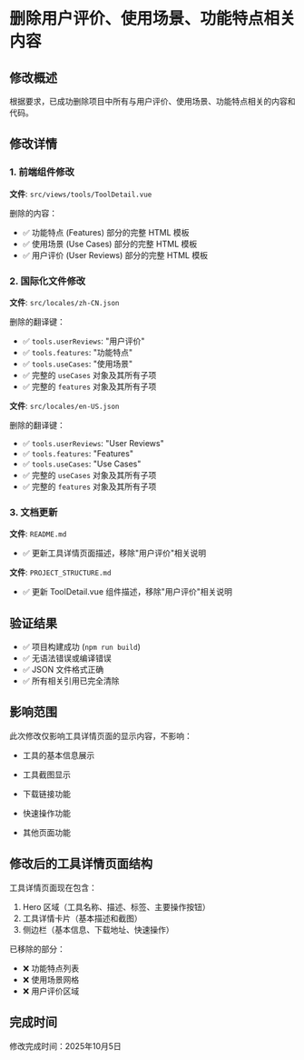 # 删除用户评价、使用场景、功能特点相关内容

## 修改概述

根据要求，已成功删除项目中所有与用户评价、使用场景、功能特点相关的内容和代码。

## 修改详情

### 1. 前端组件修改

**文件**: `src/views/tools/ToolDetail.vue`

删除的内容：
- ✅ 功能特点 (Features) 部分的完整 HTML 模板
- ✅ 使用场景 (Use Cases) 部分的完整 HTML 模板  
- ✅ 用户评价 (User Reviews) 部分的完整 HTML 模板

### 2. 国际化文件修改

**文件**: `src/locales/zh-CN.json`

删除的翻译键：
- ✅ `tools.userReviews`: "用户评价"
- ✅ `tools.features`: "功能特点"
- ✅ `tools.useCases`: "使用场景"
- ✅ 完整的 `useCases` 对象及其所有子项
- ✅ 完整的 `features` 对象及其所有子项

**文件**: `src/locales/en-US.json`

删除的翻译键：
- ✅ `tools.userReviews`: "User Reviews"
- ✅ `tools.features`: "Features"  
- ✅ `tools.useCases`: "Use Cases"
- ✅ 完整的 `useCases` 对象及其所有子项
- ✅ 完整的 `features` 对象及其所有子项

### 3. 文档更新

**文件**: `README.md`
- ✅ 更新工具详情页面描述，移除"用户评价"相关说明

**文件**: `PROJECT_STRUCTURE.md`  
- ✅ 更新 ToolDetail.vue 组件描述，移除"用户评价"相关说明

## 验证结果

- ✅ 项目构建成功 (`npm run build`)
- ✅ 无语法错误或编译错误
- ✅ JSON 文件格式正确
- ✅ 所有相关引用已完全清除

## 影响范围

此次修改仅影响工具详情页面的显示内容，不影响：
- 工具的基本信息展示
- 工具截图显示
- 下载链接功能

- 快速操作功能
- 其他页面功能

## 修改后的工具详情页面结构

工具详情页面现在包含：
1. Hero 区域（工具名称、描述、标签、主要操作按钮）
2. 工具详情卡片（基本描述和截图）
3. 侧边栏（基本信息、下载地址、快速操作）

已移除的部分：
- ❌ 功能特点列表
- ❌ 使用场景网格
- ❌ 用户评价区域

## 完成时间

修改完成时间：2025年10月5日